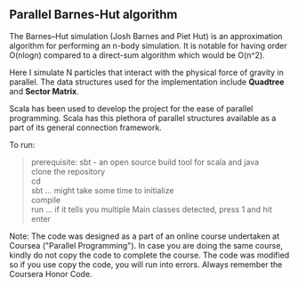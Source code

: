 ## Parallel Barnes-Hut algorithm

The Barnes–Hut simulation (Josh Barnes and Piet Hut) is an approximation algorithm for performing an n-body simulation. It is notable for having order O(nlogn) compared to a direct-sum algorithm which would be O(n^2).

Here I simulate N particles that interact with the physical force of gravity in parallel. The data structures used for the implementation include **Quadtree** and **Sector Matrix**.

Scala has been used to develop the project for the ease of parallel programming. Scala has this plethora of parallel structures available as a part of its general connection framework.

To run:
> prerequisite: sbt - an open source build tool for scala and java  
> clone the repository  
> cd <path to the cloned directory>  
> sbt ... might take some time to initialize  
> compile  
> run ... if it tells you multiple Main classes detected, press 1 and hit enter  

Note: The code was designed as a part of an online course undertaken at Coursea ("Parallel Programming"). In case you are doing the same course, kindly do not copy the code to complete the course. The code was modified so if you use copy the code, you will run into errors. Always remember the Coursera Honor Code.